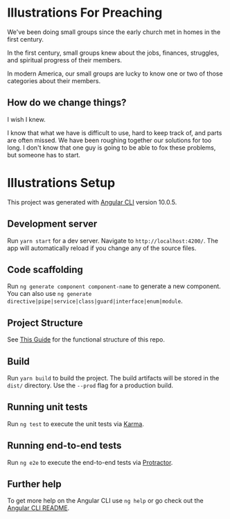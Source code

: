 # Illustrations For Preaching
We've been doing small groups since the early church met in homes in the first century.

In the first century, small groups knew about the jobs, finances, struggles, and spiritual progress of their members.

In modern America, our small groups are lucky to know one or two of those categories about their members.

## How do we change things?
I wish I knew.

I know that what we have is difficult to use, hard to keep track of, and parts are often missed. We have been roughing together our solutions for too long. I don't know that one guy is going to be able to fox these problems, but someone has to start.


# Illustrations Setup

This project was generated with [Angular CLI](https://github.com/angular/angular-cli) version 10.0.5.

## Development server

Run `yarn start` for a dev server. Navigate to `http://localhost:4200/`. The app will automatically reload if you change any of the source files.

## Code scaffolding

Run `ng generate component component-name` to generate a new component. You can also use `ng generate directive|pipe|service|class|guard|interface|enum|module`.

## Project Structure
See [This Guide](https://itnext.io/choosing-the-right-file-structure-for-angular-in-2020-and-beyond-a53a71f7eb05) for the functional structure of this repo.

## Build

Run `yarn build` to build the project. The build artifacts will be stored in the `dist/` directory. Use the `--prod` flag for a production build.

## Running unit tests

Run `ng test` to execute the unit tests via [Karma](https://karma-runner.github.io).

## Running end-to-end tests

Run `ng e2e` to execute the end-to-end tests via [Protractor](http://www.protractortest.org/).

## Further help

To get more help on the Angular CLI use `ng help` or go check out the [Angular CLI README](https://github.com/angular/angular-cli/blob/master/README.md).
